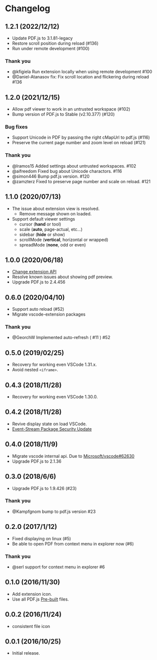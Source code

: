 # Changelog

## 1.2.1 (2022/12/12)

- Update PDF.js to 3.1.81-legacy
- Restore scroll position during reload (#136)
- Run under remote development (#100)

### Thank you

- @kfigiela Run extension locally when using remote development #100
- @Daniel-Atanasov fix: Fix scroll location and flickering during reload #136

## 1.2.0 (2021/12/15)

- Allow pdf viewer to work in an untrusted workspace (#102)
- Bump version of PDF.js to Stable (v2.10.377) (#120)

### Bug fixes

- Support Unicode in PDF by passing the right cMapUrl to pdf.js (#116)
- Preserve the current page number and zoom level on reload (#121)

### Thank you
- @lramos15 Added settings about untrusted workspaces. #102
- @aifreedom Fixed bug about Unicode charactors. #116
- @simon446 Bump pdf.js version. #120
- @zamzterz Fixed to preserve page number and scale on reload. #121

## 1.1.0 (2020/07/13)

- The issue about extension view is resolved.
  + Remove message shown on loaded. 
- Support default viewer settings
  + cursor (**hand** or tool)
  + scale (**auto**, page-actual, etc...)
  + sidebar (**hide** or show)
  + scrollMode (**vertical**, horizontal or wrapped)
  + spreadMode (**none**, odd or even)

## 1.0.0 (2020/06/18)

- [Change extension API](https://github.com/microsoft/vscode/issues/77131)
- Resolve known issues about showing pdf preview.
- Upgrade PDF.js to 2.4.456

## 0.6.0 (2020/04/10)

- Support auto reload (#52)
- Migrate vscode-extension packages

### Thank you
- @GeorchW Implemented auto-refresh ( #11 )  #52

## 0.5.0 (2019/02/25)

- Recovery for working even VSCode 1.31.x.
- Avoid nested `<iframe>`.

## 0.4.3 (2018/11/28)

- Recovery for working even VSCode 1.30.0.

## 0.4.2 (2018/11/28)

- Revive display state on load VSCode.
- [Event-Stream Package Security Update](https://code.visualstudio.com/blogs/2018/11/26/event-stream)

## 0.4.0 (2018/11/9)

- Migrate vscode internal api. Due to [Microsoft/vscode#62630](https://github.com/Microsoft/vscode/issues/62630)
- Upgrade PDF.js to 2.1.36

## 0.3.0 (2018/6/6)

- Upgrade PDF.js to 1.9.426 (#23)

### Thank you
- @Kampfgnom bump to pdf.js version #23

## 0.2.0 (2017/1/12)

- Fixed displaying on linux (#5)
- Be able to open PDF from context menu in explorer now (#6)

### Thank you
- @serl support for context menu in explorer #6

## 0.1.0 (2016/11/30)

- Add extension icon.
- Use all PDF.js [Pre-built](https://mozilla.github.io/pdf.js/getting_started/#download) files.

## 0.0.2 (2016/11/24)

- consistent file icon

## 0.0.1 (2016/10/25)

- Initial release.
